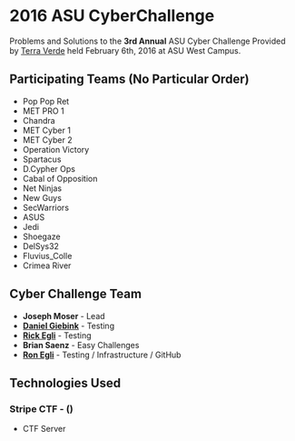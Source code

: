 # 2016 ASU CyberChallenge
Problems and Solutions to the **3rd Annual** ASU Cyber Challenge Provided by <a href='https://www.tvrms.com'>Terra Verde</a> held February 6th, 2016 at ASU West Campus.

## Participating Teams (No Particular Order)
- Pop Pop Ret
- MET PRO 1
- Chandra
- MET Cyber 1
- MET Cyber 2
- Operation Victory
- Spartacus
- D.Cypher Ops
- Cabal of Opposition
- Net Ninjas
- New Guys
- SecWarriors
- ASUS
- Jedi
- Shoegaze
- DelSys32
- Fluvius_Colle
- Crimea River

## Cyber Challenge Team
- **Joseph Moser** - Lead
- **<a href='https://github.com/dgeebs'>Daniel Giebink</a>** - Testing
- **<a href='https://github.com/hatbeardme'>Rick Egli</a>** - Testing
- **Brian Saenz** - Easy Challenges
- **<a href='https://github.com/SmugZombie'>Ron Egli</a>** - Testing / Infrastructure / GitHub

## Technologies Used  
### Stripe CTF - (<a href='https://github.com/stripe-ctf/stripe-ctf'></a>) 
- CTF Server